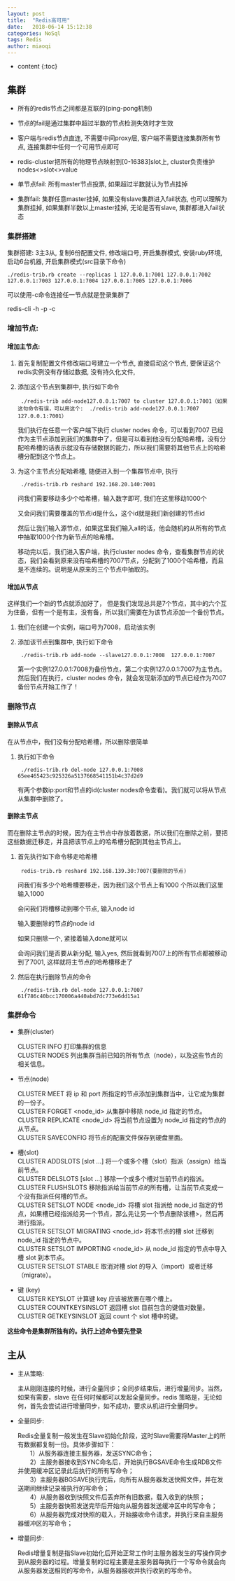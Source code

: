 ```yaml
---
layout: post
title:  "Redis高可用"
date:   2018-06-14 15:12:38
categories: NoSql
tags: Redis
author: miaoqi
---
```


* content
{:toc}
    
## 集群

* 所有的redis节点之间都是互联的(ping-pong机制)

* 节点的fail是通过集群中超过半数的节点检测失效时才生效

* 客户端与redis节点直连, 不需要中间proxy层, 客户端不需要连接集群所有节点, 连接集群中任何一个可用节点即可

* redis-cluster把所有的物理节点映射到[0-16383]slot上, cluster负责维护nodes<>slot<>value

* 单节点fail: 所有master节点投票, 如果超过半数就认为节点挂掉

* 集群fail: 集群任意master挂掉, 如果没有slave集群进入fail状态, 也可以理解为集群挂掉, 如果集群半数以上master挂掉, 无论是否有slave, 集群都进入fail状态

### 集群搭建

集群搭建: 3主3从, 复制6份配置文件, 修改端口号, 开启集群模式, 安装ruby环境, 启动6台机器, 开启集群模式(src目录下命令)    
        
    ./redis-trib.rb create --replicas 1 127.0.0.1:7001 127.0.0.1:7002 127.0.0.1:7003 127.0.0.1:7004 127.0.0.1:7005 127.0.0.1:7006     
    
可以使用-c命令连接任一节点就是登录集群了
    
redis-cli -h -p -c
    
### 增加节点: 

#### 增加主节点:

1. 首先复制配置文件修改端口号建立一个节点, 直接启动这个节点, 要保证这个redis实例没有存储过数据, 没有持久化文件, 

1. 添加这个节点到集群中, 执行如下命令
    
        ./redis-trib add-node127.0.0.1:7007 to cluster 127.0.0.1:7001（如果这句命令有误，可以用这个:  ./redis-trib add-node127.0.0.1:7007 127.0.0.1:7001）
        
    我们执行在任意一个客户端下执行 cluster nodes 命令，可以看到7007 已经作为主节点添加到我们的集群中了，但是可以看到他没有分配哈希槽，没有分配哈希槽的话表示就没有存储数据的能力，所以我们需要将其他节点上的哈希槽分配到这个节点上。
        
1. 为这个主节点分配哈希槽, 随便进入到一个集群节点中, 执行 
    
        ./redis-trib.rb reshard 192.168.20.140:7001
    
    问我们需要移动多少个哈希槽，输入数字即可, 我们在这里移动1000个
    
    又会问我们需要覆盖的节点id是什么，这个id就是我们新创建的节点id
    
    然后让我们输入源节点，如果这里我们输入all的话，他会随机的从所有的节点中抽取1000个作为新节点的哈希槽。

    移动完以后，我们进入客户端，执行cluster nodes 命令，查看集群节点的状态，我们会看到原来没有哈希槽的7007节点，分配到了1000个哈希槽，而且是不连续的。说明是从原来的三个节点中抽取的。

#### 增加从节点

这样我们一个新的节点就添加好了， 但是我们发现总共是7个节点，其中的六个互为住备，但有一个是有主，没有备，所以我们需要在为该节点添加一个备份节点。

1. 我们在创建一个实例，端口号为7008，启动该实例

1. 添加该节点到集群中, 执行如下命令

        ./redis-trib.rb add-node --slave127.0.0.1:7008  127.0.0.1:7007
        
    第一个实例127.0.0.1:7008为备份节点，第二个实例127.0.0.1:7007为主节点。然后我们在执行，cluster nodes 命令，就会发现新添加的节点已经作为7007 备份节点开始工作了！


### 删除节点

#### 删除从节点

在从节点中，我们没有分配哈希槽，所以删除很简单

1. 执行如下命令

        ./redis-trib.rb del-node 127.0.0.1:7008 65ee465423c925326a5137668541151b4c37d2d9

    有两个参数ip:port和节点的id(cluster nodes命令查看)。我们就可以将从节点从集群中删除了。

#### 删除主节点

而在删除主节点的时候，因为在主节点中存放着数据，所以我们在删除之前，要把这些数据迁移走，并且把该节点上的哈希槽分配到其他主节点上。

1. 首先执行如下命令移走哈希槽

        redis-trib.rb reshard 192.168.139.30:7007(要删除的节点)

    问我们有多少个哈希槽要移走，因为我们这个节点上有1000 个所以我们这里输入1000

    会问我们将槽移动到哪个节点, 输入node id
    
    输入要删除的节点的node id

    如果只删除一个, 紧接着输入done就可以

    会询问我们是否要从新分配, 输入yes, 然后就看到7007上的所有节点都被移动到了7001, 这样就将主节点的哈希槽移走了
    
1. 然后在执行删除节点的命令

        ./redis-trib.rb del-node 127.0.0.1:7007 61f786c40bcc170006a440abd7dc773e6dd15a1

### 集群命令

* 集群(cluster)  

    CLUSTER INFO 打印集群的信息  
    CLUSTER NODES 列出集群当前已知的所有节点（node），以及这些节点的相关信息。   
  
* 节点(node)  

    CLUSTER MEET <ip> <port> 将 ip 和 port 所指定的节点添加到集群当中，让它成为集群的一份子。  
    CLUSTER FORGET <node_id> 从集群中移除 node_id 指定的节点。  
    CLUSTER REPLICATE <node_id> 将当前节点设置为 node_id 指定的节点的从节点。  
    CLUSTER SAVECONFIG 将节点的配置文件保存到硬盘里面。   
  
* 槽(slot)  
    CLUSTER ADDSLOTS <slot> [slot ...] 将一个或多个槽（slot）指派（assign）给当前节点。  
    CLUSTER DELSLOTS <slot> [slot ...] 移除一个或多个槽对当前节点的指派。  
    CLUSTER FLUSHSLOTS 移除指派给当前节点的所有槽，让当前节点变成一个没有指派任何槽的节点。  
    CLUSTER SETSLOT <slot> NODE <node_id> 将槽 slot 指派给 node_id 指定的节点，如果槽已经指派给另一个节点，那么先让另一个节点删除该槽>，然后再进行指派。  
    CLUSTER SETSLOT <slot> MIGRATING <node_id> 将本节点的槽 slot 迁移到 node_id 指定的节点中。  
    CLUSTER SETSLOT <slot> IMPORTING <node_id> 从 node_id 指定的节点中导入槽 slot 到本节点。  
    CLUSTER SETSLOT <slot> STABLE 取消对槽 slot 的导入（import）或者迁移（migrate）。   
  
* 键 (key)  
    CLUSTER KEYSLOT <key> 计算键 key 应该被放置在哪个槽上。  
    CLUSTER COUNTKEYSINSLOT <slot> 返回槽 slot 目前包含的键值对数量。  
    CLUSTER GETKEYSINSLOT <slot> <count> 返回 count 个 slot 槽中的键。 

**这些命令是集群所独有的。执行上述命令要先登录** 

## 主从

* 主从策略: 

    主从刚刚连接的时候，进行全量同步；全同步结束后，进行增量同步。当然，如果有需要，slave 在任何时候都可以发起全量同步。redis 策略是，无论如何，首先会尝试进行增量同步，如不成功，要求从机进行全量同步。

* 全量同步: 

    Redis全量复制一般发生在Slave初始化阶段，这时Slave需要将Master上的所有数据都复制一份。具体步骤如下：     
　　1）从服务器连接主服务器，发送SYNC命令；      
　　2）主服务器接收到SYNC命名后，开始执行BGSAVE命令生成RDB文件并使用缓冲区记录此后执行的所有写命令；      
　　3）主服务器BGSAVE执行完后，向所有从服务器发送快照文件，并在发送期间继续记录被执行的写命令；      
　　4）从服务器收到快照文件后丢弃所有旧数据，载入收到的快照；      
　　5）主服务器快照发送完毕后开始向从服务器发送缓冲区中的写命令；     
　　6）从服务器完成对快照的载入，开始接收命令请求，并执行来自主服务器缓冲区的写命令；

* 增量同步:

    Redis增量复制是指Slave初始化后开始正常工作时主服务器发生的写操作同步到从服务器的过程。增量复制的过程主要是主服务器每执行一个写命令就会向从服务器发送相同的写命令，从服务器接收并执行收到的写命令。




    
    
    
    
    
    
    
    
    
    